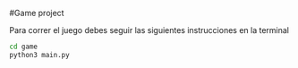 #Game project

Para correr el juego debes seguir las siguientes instrucciones en la terminal

```sh
cd game
python3 main.py
```
